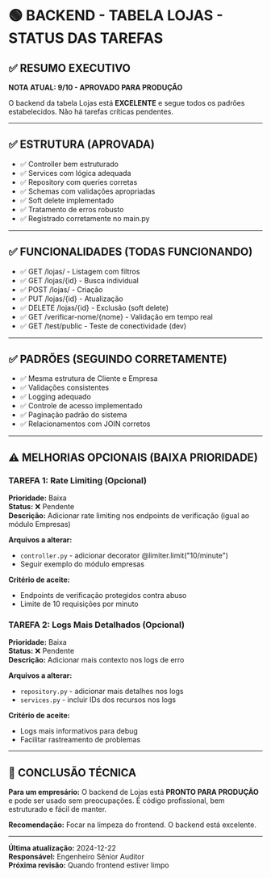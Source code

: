 # 🟢 BACKEND - TABELA LOJAS - STATUS DAS TAREFAS

## ✅ RESUMO EXECUTIVO
**NOTA ATUAL: 9/10 - APROVADO PARA PRODUÇÃO**

O backend da tabela Lojas está **EXCELENTE** e segue todos os padrões estabelecidos. Não há tarefas críticas pendentes.

---

## ✅ ESTRUTURA (APROVADA)
- ✅ Controller bem estruturado
- ✅ Services com lógica adequada  
- ✅ Repository com queries corretas
- ✅ Schemas com validações apropriadas
- ✅ Soft delete implementado
- ✅ Tratamento de erros robusto
- ✅ Registrado corretamente no main.py

---

## ✅ FUNCIONALIDADES (TODAS FUNCIONANDO)
- ✅ GET /lojas/ - Listagem com filtros
- ✅ GET /lojas/{id} - Busca individual  
- ✅ POST /lojas/ - Criação
- ✅ PUT /lojas/{id} - Atualização
- ✅ DELETE /lojas/{id} - Exclusão (soft delete)
- ✅ GET /verificar-nome/{nome} - Validação em tempo real
- ✅ GET /test/public - Teste de conectividade (dev)

---

## ✅ PADRÕES (SEGUINDO CORRETAMENTE)
- ✅ Mesma estrutura de Cliente e Empresa
- ✅ Validações consistentes
- ✅ Logging adequado
- ✅ Controle de acesso implementado
- ✅ Paginação padrão do sistema
- ✅ Relacionamentos com JOIN corretos

---

## ⚠️ MELHORIAS OPCIONAIS (BAIXA PRIORIDADE)

### TAREFA 1: Rate Limiting (Opcional)
**Prioridade:** Baixa  
**Status:** ❌ Pendente  
**Descrição:** Adicionar rate limiting nos endpoints de verificação (igual ao módulo Empresas)

**Arquivos a alterar:**
- `controller.py` - adicionar decorator @limiter.limit("10/minute")
- Seguir exemplo do módulo empresas

**Critério de aceite:**
- Endpoints de verificação protegidos contra abuso
- Limite de 10 requisições por minuto

### TAREFA 2: Logs Mais Detalhados (Opcional)  
**Prioridade:** Baixa  
**Status:** ❌ Pendente  
**Descrição:** Adicionar mais contexto nos logs de erro

**Arquivos a alterar:**
- `repository.py` - adicionar mais detalhes nos logs
- `services.py` - incluir IDs dos recursos nos logs

**Critério de aceite:**
- Logs mais informativos para debug
- Facilitar rastreamento de problemas

---

## 🎯 CONCLUSÃO TÉCNICA

**Para um empresário:** O backend de Lojas está **PRONTO PARA PRODUÇÃO** e pode ser usado sem preocupações. É código profissional, bem estruturado e fácil de manter.

**Recomendação:** Focar na limpeza do frontend. O backend está excelente.

---

**Última atualização:** 2024-12-22  
**Responsável:** Engenheiro Sênior Auditor  
**Próxima revisão:** Quando frontend estiver limpo
